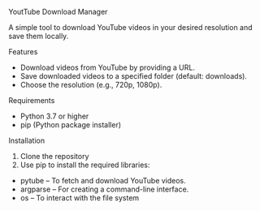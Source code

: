 YoutTube Download Manager

A simple tool to download YouTube videos in your desired resolution and save them locally.

Features
- Download videos from YouTube by providing a URL.
- Save downloaded videos to a specified folder (default: downloads).
- Choose the resolution (e.g., 720p, 1080p).

Requirements
- Python 3.7 or higher
- pip (Python package installer)

Installation
1. Clone the repository
2. Use pip to install the required libraries:
- pytube – To fetch and download YouTube videos.
- argparse – For creating a command-line interface.
- os – To interact with the file system

